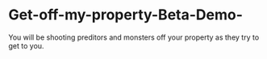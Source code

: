 # Get-off-my-property-Beta-Demo-
You will be shooting preditors and monsters off your property as they try to get to you.
